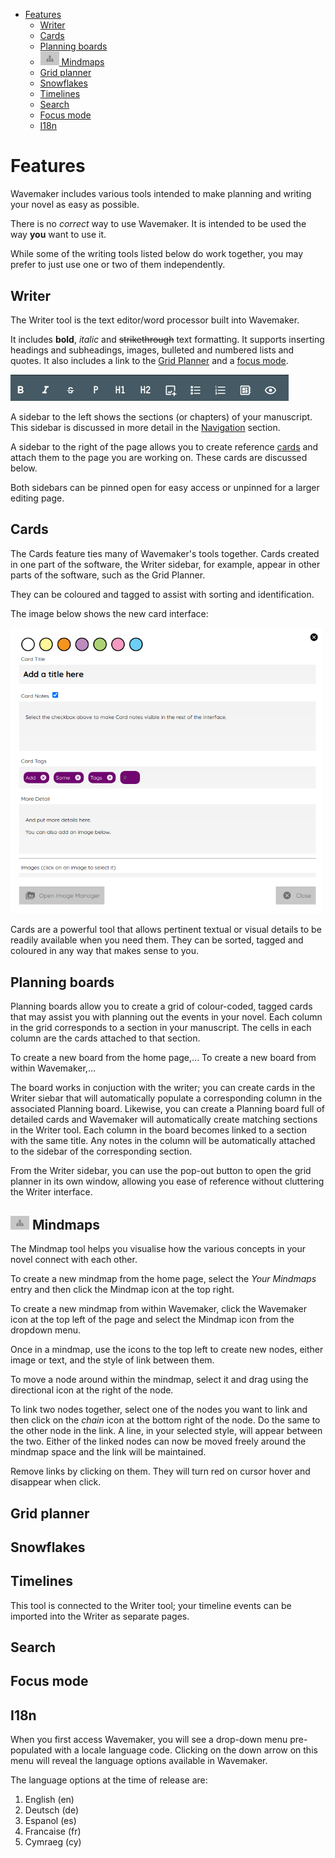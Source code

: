 - [Features](#features)
  - [Writer](#writer)
  - [Cards](#cards)
  - [Planning boards](#planning-boards)
  - [<img src="../images/mindmap-icon.png" alt="Mindmap icon" width="30"/> Mindmaps](#-mindmaps)
  - [Grid planner](#grid-planner)
  - [Snowflakes](#snowflakes)
  - [Timelines](#timelines)
  - [Search](#search)
  - [Focus mode](#focus-mode)
  - [I18n](#i18n)

# Features

Wavemaker includes various tools intended to make planning and writing your novel as easy as possible.

There is no _correct_ way to use Wavemaker.
It is intended to be used the way **you** want to use it.

While some of the writing tools listed below do work together, you may prefer to just use one or two of them independently.

## Writer

The Writer tool is the text editor/word processor built into Wavemaker.

It includes **bold**, _italic_ and ~~strikethrough~~ text formatting.
It supports inserting headings and subheadings, images, bulleted and numbered lists and quotes.
It also includes a link to the [Grid Planner](#grid-planner) and a [focus mode](#focus-mode).

![Writer bar](../images/writer-bar.png)

A sidebar to the left shows the sections (or chapters) of your manuscript.
This sidebar is discussed in more detail in the [Navigation](navigation.md) section.

A sidebar to the right of the page allows you to create reference [cards](#cards) and attach them to the page you are working on.
These cards are discussed below.

Both sidebars can be pinned open for easy access or unpinned for a larger editing page.

## Cards

The Cards feature ties many of Wavemaker's tools together.
Cards created in one part of the software, the Writer sidebar, for example, appear in other parts of the software, such as the Grid Planner.

They can be coloured and tagged to assist with sorting and identification.

The image below shows the new card interface:

<img src="../images/new-card.png" alt="New card" width="500"/>

Cards are a powerful tool that allows pertinent textual or visual details to be readily available when you need them.
They can be sorted, tagged and coloured in any way that makes sense to you.

## Planning boards

Planning boards allow you to create a grid of colour-coded, tagged cards that may assist you with planning out the events in your novel.
Each column in the grid corresponds to a section in your manuscript.
The cells in each column are the cards attached to that section.

To create a new board from the home page,...
To create a new board from within Wavemaker,...

The board works in conjuction with the writer; you can create cards in the Writer siebar that will automatically populate a corresponding column in the associated Planning board.
Likewise, you can create a Planning board full of detailed cards and Wavemaker will automatically create matching sections in the Writer tool. Each column in the board becomes linked to a section with the same title. Any notes in the column will be automatically attached to the sidebar of the corresponding section.

From the Writer sidebar, you can use the pop-out button to open the grid planner in its own window, allowing you ease of reference without cluttering the Writer interface.

## <img src="../images/mindmap-icon.png" alt="Mindmap icon" width="30"/> Mindmaps

The Mindmap tool helps you visualise how the various concepts in your novel connect with each other.

To create a new mindmap from the home page, select the _Your Mindmaps_ entry and then click the Mindmap icon at the top right.

To create a new mindmap from within Wavemaker, click the Wavemaker icon at the top left of the page and select the Mindmap icon from the dropdown menu.

Once in a mindmap, use the icons to the top left to create new nodes, either image or text, and the style of link between them.

To move a node around within the mindmap, select it and drag using the directional icon at the right of the node.

To link two nodes together, select one of the nodes you want to link and then click on the _chain_ icon at the bottom right of the node.
Do the same to the other node in the link.
A line, in your selected style, will appear between the two.
Either of the linked nodes can now be moved freely around the mindmap space and the link will be maintained.

Remove links by clicking on them.
They will turn red on cursor hover and disappear when click.

## Grid planner





## Snowflakes

## Timelines

This tool is connected to the Writer tool; your timeline events can be imported into the Writer as separate pages.


## Search

## Focus mode

## I18n

When you first access Wavemaker, you will see a drop-down menu pre-populated with a locale language code.
Clicking on the down arrow on this menu will reveal the language options available in Wavemaker.

The language options at the time of release are:

1. English (en)
2. Deutsch (de)
3. Espanol (es)
4. Francaise (fr)
5. Cymraeg (cy)



